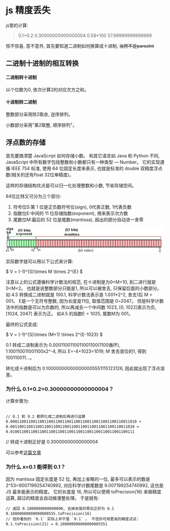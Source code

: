 # js 精度丢失

js里的计算:

> 0.1+0.2
> 0.30000000000000004
> 0.58*100
> 57.99999999999999

惊不惊喜, 意不意外, 首先要知道二进制如何换算成十进制, ~~当然不是parseInt~~

## 二进制十进制的相互转换

#### 二进制转十进制

以个位数为0, 依次计算2的对应次方之和。 

#### 十进制转二进制

整数部分采用除2取余, 逆序排列。 

小数部分采用"乘2取整, 顺序排列"。 

## 浮点数的存储

首先要搞清楚 JavaScript 如何存储小数。 和其它语言如 Java 和 Python 不同, JavaScript 中所有数字包括整数和小数都只有一种类型 — Number。 它的实现遵循 IEEE 754 标准, 使用 64 位固定长度来表示, 也就是标准的 double 双精度浮点数(相关的还有float 32位单精度)。 

这样的存储结构优点是可以归一化处理整数和小数, 节省存储空间。 

64位比特又可分为三个部分:

1. 符号位S:第 1 位是正负数符号位(sign), 0代表正数, 1代表负数
2. 指数位E:中间的 11 位存储指数(exponent), 用来表示次方数
3. 尾数位M:最后的 52 位是尾数(mantissa), 超出的部分自动进一舍零

![img](../../img/2019012001.png)

实际数字就可以用以下公式来计算:

$ V = (-1)^{S}\times M \times 2^{E} $

注意以上的公式遵循科学计数法的规范, 在十进制是为0<M<10, 到二进行就是0<M<2。 也就是说整数部分只能是1, 所以可以被舍去, 只保留后面的小数部分。 如 4.5 转换成二进制就是 100.1, 科学计数法表示是 1.001*2^2, 舍去1后 M = 001。 E是一个无符号整数, 因为长度是11位, 取值范围是 0~2047。 但是科学计数法中的指数是可以为负数的, 所以再减去一个中间数 1023, [0, 1022]表示为负, [1024, 2047] 表示为正。 如4.5 的指数E = 1025, 尾数M为 001。 

最终的公式变成:

$ V = (-1)^{S}\times (M+1) \times 2^{E-1023} $

0.1 转成二进制表示为 0.0001100110011001100(1100循环), 1.100110011001100x2^-4, 所以 E=-4+1023=1019; M 舍去首位的1, 得到 100110011...。 

转化成十进制后为 0.100000000000000005551115123126, 因此就出现了浮点误差。 

### 为什么 0.1+0.2=0.30000000000000004？ 

计算步骤为:

```

// 0.1 和 0.2 都转化成二进制后再进行运算
0.00011001100110011001100110011001100110011001100110011010 + 0.0011001100110011001100110011001100110011001100110011010 = 0.0100110011001100110011001100110011001100110011001100111
```

// 转成十进制正好是 0.30000000000000004

可以参考[这篇文章](https://www.cnblogs.com/sunshq/p/7682109.html)

### 为什么 x=0.1 能得到 0.1？ 

因为 mantissa 固定长度是 52 位, 再加上省略的一位, 最多可以表示的数是 2^53=9007199254740992, 对应科学计数尾数是 9.007199254740992, 这也是 JS 最多能表示的精度。 它的长度是 16, 所以可以使用 toPrecision(16) 来做精度运算, 超过的精度会自动做凑整处理。 于是就有:

```
// 返回 0.1000000000000000, 去掉末尾的零后正好为 0.1
0.10000000000000000555.toPrecision(16)
// 但你看到的 `0.1` 实际上并不是 `0.1` 。 不信你可用更高的精度试试:
0.1.toPrecision(21) = 0.100000000000000005551
```

